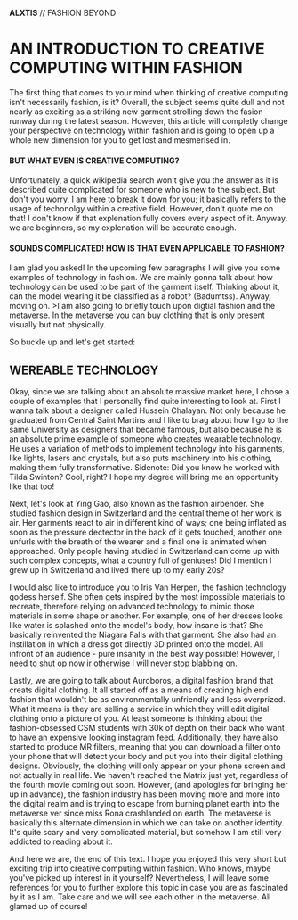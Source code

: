 **ALXTIS** // FASHION BEYOND
# AN INTRODUCTION TO CREATIVE COMPUTING WITHIN FASHION
The first thing that comes to your mind when thinking of creative computing isn't necessarily fashion, is it? Overall, the subject seems quite dull and not nearly as exciting as a striking new garment strolling down the fasion runway during the latest season. However, this article will completly change your perspective on technology within fashion and is going to open up a whole new dimension for you to get lost and mesmerised in.

#### BUT WHAT EVEN IS CREATIVE COMPUTING?
Unfortunately, a quick wikipedia search won't give you the answer as it is described quite complicated for someone who is new to the subject. But don't you worry, I am here to break it down for you; it basically refers to the usage of techonolgy within a creative field. However, don't quote me on that! I don't know if that explenation fully covers every aspect of it. Anyway, we are beginners, so my explenation will be accurate enough.

#### SOUNDS COMPLICATED! HOW IS THAT EVEN APPLICABLE TO FASHION?
I am glad you asked! In the upcoming few paragraphs I will give you some examples of technology in fashion. We are mainly gonna talk about how technology can be used to be part of the garment itself. Thinking about it, can the model wearing it be classified as a robot? (Badumtss). Anyway, moving on. >I am also going to briefly touch upon digtial fashion and the metaverse. In the metaverse you can buy clothing that is only present visually but not physically.

So buckle up and let's get started:

## WEREABLE TECHNOLOGY
Okay, since we are talking about an absolute massive market here, I chose a couple of examples that I personally find quite interesting to look at. First I wanna talk about a designer called Hussein Chalayan. Not only because he graduated from Central Saint Martins and I like to brag about how I go to the same University as designers that became famous, but also because he is an absolute prime example of someone who creates wearable technology. He uses a variation of methods to implement technology into his garments, like lights, lasers and crystals, but also puts machinery into his clothing, making them fully transformative. Sidenote: Did you know he worked with Tilda Swinton? Cool, right? I hope my degree will bring me an opportunity like that too! 

Next, let's look at Ying Gao, also known as the fashion airbender. She studied fashion design in Switzerland and the central theme of her work is air. Her garments react to air in different kind of ways; one being inflated as soon as the pressure dectector in the back of it gets touched, another one unfurls with the breath of the wearer and a final one is animated when approached. Only people having studied in Switzerland can come up with such complex concepts, what a country full of geniuses! Did I mention I grew up in Switzerland and lived there up to my early 20s?

I would also like to introduce you to Iris Van Herpen, the fashion technology godess herself. She often gets inspired by the most impossible materials to recreate, therefore relying on advanced technology to mimic those materials in some shape or another. For example, one of her dresses looks like water is splashed onto the model's body, how insane is that? She basically reinvented the Niagara Falls with that garment. She also had an instillation in which a dress got directly 3D printed onto the model. All infront of an audience - pure insanity in the best way possible! However, I need to shut op now ir otherwise I will never stop blabbing on.

Lastly, we are going to talk about Auroboros, a digital fashion brand that creats digital clothing. It all started off as a means of creating high end fashion that wouldn't be as environmentally unfriendly and less overprized. What it means is they are selling a service in which they will edit digital clothing onto a picture of you. At least someone is thinking about the fashion-obsessed CSM students with 30k of depth on their back who want to have an expensive looking instagram feed. Additionally, they have also started to produce MR filters, meaning that you can download a filter onto your phone that will detect your body and put you into their digital clothing designs. Obviously, the clothing will only appear on your phone screen and not actually in real life. We haven't reached the Matrix just yet, regardless of the fourth movie coming out soon. However, (and apologies for bringing her up in advance), the fashion industry has been moving more and more into the digital realm and is trying to escape from burning planet earth into the metaverse ver since miss Rona crashlanded on earth. The metaverse is basically this alternate dimension in which we can take on another identity. It's quite scary and very complicated material, but somehow I am still very addicted to reading about it.

And here we are, the end of this text. I hope you enjoyed this very short but exciting trip into creative computing within fashion. Who knows, maybe you've picked up interest in it yourself? Nevertheless, I will leave some references for you to further explore this topic in case you are as fascinated by it as I am. Take care and we will see each other in the metaverse. All glamed up of course!
